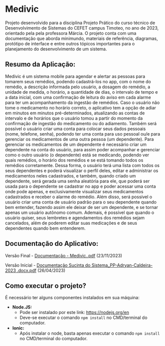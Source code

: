 # Medivic

Projeto desenvolvido para a disciplina Projeto Prático do curso técnico de Desenvolvimento de Sistemas do CEFET campus Timoteo, no ano de 2023, orientado pela pela professora Márcia. O projeto conta com uma documentação que aborda minimundo, materiais de referência, diagramas, protótipo de interface e entre outros tópicos importantes para o planejamento do desenvolvimento de um sistema.

## Resumo da Aplicação:

Medivic é um sistema mobile para agendar e alertar as pessoas para tomarem seus remédios, podendo cadastrá-los no app, com o nome do remédio, a descrição informada pelo usuário, a dosagem do remédio, a unidade de medida, o horário, a quantidade de dias, o intervalo de tempo e a data inicial, com uma confirmação de leitura do aviso em cada alarme para ter um acompanhamento da ingestão de remédios. Caso o usuário não tome o medicamento no horário correto, o aplicativo tem a opção de adiar em minutos em minutos pré-determinados, atualizando as contas de intervalo e de horários que o usuário tomou a partir do momento da confirmação de ingestão do medicamento ou do adiamento. Também será possível o usuário criar uma conta para colocar seus dados pessoais (nome, telefone, senha), podendo ter uma conta para uso pessoal ou/e para gerenciar os medicamentos de uma outra pessoa (um dependente). Para gerenciar os medicamentos de um dependente é necessário criar um dependente na conta do usuário, para assim poder acompanhar e gerenciar como o outro usuário (o dependente) está se medicando, podendo ver quais remédios, o horário dos remédios e se está tomando todos os remédios corretamente. Dessa forma, o usuário terá uma lista com todos os seus dependentes e poderá visualizar o perfil deles, editar e administrar os medicamentos neles cadastrados, e também,  quando criado um dependente, será gerada uma senha aleatória para ele, que poderá ser usada para o dependente se cadastrar no app e poder acessar uma conta onde pode apenas, e exclusivamente visualizar seus medicamentos cadastrados e receber o alarme do remédio. Além disso, será possível o usuário criar uma conta de usuário padrão para o seu dependente quando bem entender, fazendo assim ele deixar de ser um dependente, e se tornar apenas um usuário autônomo comum. Ademais, é possível que quando o usuário quiser, seus lembretes e agendamentos dos remédios sejam cancelados, além de poderem editar suas medicações e de seus dependentes quando bem entenderem.

## Documentação do Aplicativo:
Versão Final - [Documentação - Medivic..pdf](https://github.com/adryanmbdk/medivic/files/13468682/Documentacao.-.Medivic.pdf) (23/11/2023)

Versão Inicial - [Documentação Sucinta do Sistema_PP-Adryan-Caldeira-2023 .docx.pdf](https://github.com/adryanmbdk/medivic/files/13468683/Documentacao.Sucinta.do.Sistema_PP-Adryan-Caldeira-2023.docx.pdf) (26/04/2023)

## Como executar o projeto?
É necessário ter alguns componentes instalados em sua máquina:
- **Node.JS:**
  - Pode ser instalado por este link: https://nodejs.org/en
  - Deve-se executar o comando `npm install` no CMD/terminal do computador.
- **Ionic:**
  - Após instalar o node, basta apenas executar o comando `npm install` no CMD/terminal do computador.




